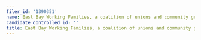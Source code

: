 ```yaml
---
filer_id: '1390351'
name: East Bay Working Families, a coalition of unions and community groups
candidate_controlled_id: ''
title: East Bay Working Families, a coalition of unions and community groups
---
```

